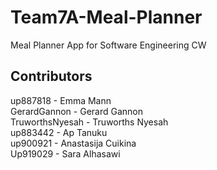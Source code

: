 # Team7A-Meal-Planner
 Meal Planner App for Software Engineering CW
 
 ## Contributors
 up887818 - Emma Mann\
 GerardGannon - Gerard Gannon\
 TruworthsNyesah - Truworths Nyesah\
 up883442 - Ap Tanuku\
 up900921 - Anastasija Cuikina\
 Up919029 - Sara Alhasawi
 
 
